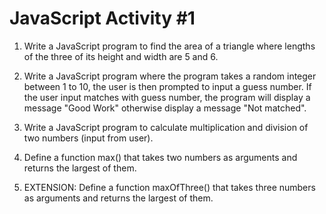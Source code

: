 JavaScript Activity #1
======================

1. Write a JavaScript program to find the area of a triangle where lengths of the three of its height and width are 5 and 6.

2. Write a JavaScript program where the program takes a random integer between 1 to 10, the user is then prompted to input a guess number. If the user input matches with guess number, the program will display a message "Good Work" otherwise display a message "Not matched".

3. Write a JavaScript program to calculate multiplication and division of two numbers (input from user).

4. Define a function max() that takes two numbers as arguments and returns the largest of them.

5. EXTENSION: Define a function maxOfThree() that takes three numbers as arguments and returns the largest of them.